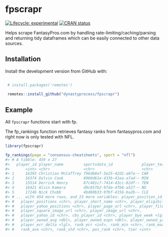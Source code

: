 
<!-- README.md is generated from README.Rmd. Please edit that file -->

# fpscrapr

<!-- badges: start -->

[![Lifecycle:
experimental](https://img.shields.io/badge/lifecycle-experimental-orange.svg)](https://www.tidyverse.org/lifecycle/#experimental)
[![CRAN
status](https://www.r-pkg.org/badges/version/fpscrapr)](https://CRAN.R-project.org/package=fpscrapr)

<!-- badges: end -->

Helps scrape FantasyPros.com by handling rate-limiting/caching/parsing
and returning tidy dataframes which can be easily connected to other
data sources.

## Installation

Install the development version from GitHub with:

``` r
 
 # install.packages('remotes')
 
 remotes::install_github("dynastyprocess/fpscrapr")
```

## Example

All `fpscrapr` functions start with fp.

The fp\_rankings function retrieves fantasy ranks from fantasypros.com
and right now is only tested with NFL.

``` r
library(fpscrapr)

fp_rankings(page = "consensus-cheatsheets", sport = "nfl")
#> # A tibble: 459 x 27
#>   player_id player_name         sportsdata_id             player_team_id
#>       <int> <chr>               <chr>                     <chr>         
#> 1     16393 Christian McCaffrey f96db0af-5e25-42d1-a07a-~ CAR           
#> 2     16374 Dalvin Cook         8960d61e-433b-41ea-a7ad-~ MIN           
#> 3     15514 Derrick Henry       87c481c7-7414-43cc-82df-~ TEN           
#> 4     16421 Alvin Kamara        d9c857b2-97da-4fb8-a527-~ NO            
#> 5     17246 Nick Chubb          4bd60b33-9fbf-4156-ba2b-~ CLE           
#> # ... with 454 more rows, and 23 more variables: player_position_id <chr>,
#> #   player_positions <chr>, player_short_name <chr>, player_eligibility <chr>,
#> #   player_yahoo_positions <chr>, player_page_url <chr>, player_filename <chr>,
#> #   player_square_image_url <chr>, player_image_url <chr>,
#> #   player_yahoo_id <chr>, cbs_player_id <chr>, player_bye_week <lgl>,
#> #   player_owned_avg <dbl>, player_owned_espn <dbl>, player_owned_yahoo <int>,
#> #   player_ecr_delta <lgl>, rank_ecr <int>, rank_min <chr>, rank_max <chr>,
#> #   rank_ave <chr>, rank_std <chr>, pos_rank <chr>, tier <int>
```
